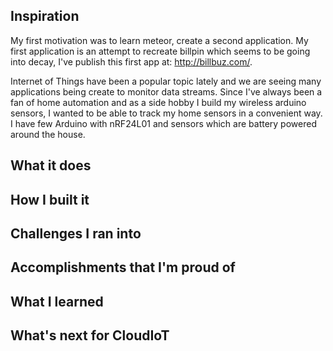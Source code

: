 ## Inspiration
My first motivation was to learn meteor, create a second application. My first application is an attempt to recreate billpin which seems to be going into decay, I've publish this first app at: http://billbuz.com/.

Internet of Things have been a popular topic lately and we are seeing many applications being create to monitor data streams. Since I've always been a fan of home automation and as a side hobby I build my wireless arduino sensors, I wanted to be able to track my home sensors in a convenient way. I have few Arduino with nRF24L01 and sensors which are battery powered around the house.

## What it does


## How I built it


## Challenges I ran into


## Accomplishments that I'm proud of


## What I learned


## What's next for CloudIoT
